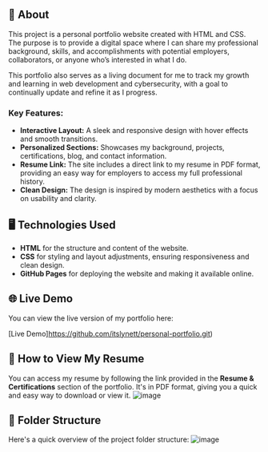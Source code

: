 ## 🚀 About

This project is a personal portfolio website created with HTML and CSS. The purpose is to provide a digital space where I can share my professional background, skills, and accomplishments with potential employers, collaborators, or anyone who’s interested in what I do.

This portfolio also serves as a living document for me to track my growth and learning in web development and cybersecurity, with a goal to continually update and refine it as I progress.

### Key Features:
- **Interactive Layout:** A sleek and responsive design with hover effects and smooth transitions.
- **Personalized Sections:** Showcases my background, projects, certifications, blog, and contact information.
- **Resume Link:** The site includes a direct link to my resume in PDF format, providing an easy way for employers to access my full professional history.
- **Clean Design:** The design is inspired by modern aesthetics with a focus on usability and clarity.

## 🖥️ Technologies Used

- **HTML** for the structure and content of the website.
- **CSS** for styling and layout adjustments, ensuring responsiveness and clean design.
- **GitHub Pages** for deploying the website and making it available online.

## 🌐 Live Demo

You can view the live version of my portfolio here:

[Live Demo]https://github.com/itslynett/personal-portfolio.git)

## 📑 How to View My Resume

You can access my resume by following the link provided in the **Resume & Certifications** section of the portfolio. It's in PDF format, giving you a quick and easy way to download or view it.
![image](https://github.com/user-attachments/assets/49bbc18c-7878-4835-aed7-c1584a7a95be)


## 📂 Folder Structure

Here's a quick overview of the project folder structure:
![image](https://github.com/user-attachments/assets/6a57ed74-c685-4a24-bd87-1749973f942c)


